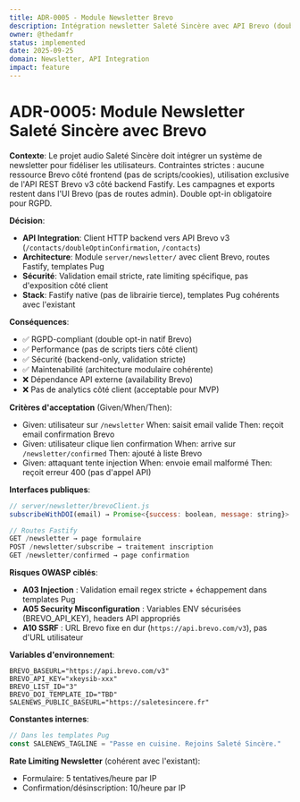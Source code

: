 ```yaml
---
title: ADR-0005 - Module Newsletter Brevo
description: Intégration newsletter Saleté Sincère avec API Brevo (double opt-in, backend-only)
owner: @thedamfr
status: implemented
date: 2025-09-25
domain: Newsletter, API Integration
impact: feature
---
```


# ADR-0005: Module Newsletter Saleté Sincère avec Brevo

**Contexte**: Le projet audio Saleté Sincère doit intégrer un système de newsletter pour fidéliser les utilisateurs. Contraintes strictes : aucune ressource Brevo côté frontend (pas de scripts/cookies), utilisation exclusive de l'API REST Brevo v3 côté backend Fastify. Les campagnes et exports restent dans l'UI Brevo (pas de routes admin). Double opt-in obligatoire pour RGPD.

**Décision**: 
- **API Integration**: Client HTTP backend vers API Brevo v3 (`/contacts/doubleOptinConfirmation`, `/contacts`)
- **Architecture**: Module `server/newsletter/` avec client Brevo, routes Fastify, templates Pug
- **Sécurité**: Validation email stricte, rate limiting spécifique, pas d'exposition côté client
- **Stack**: Fastify native (pas de librairie tierce), templates Pug cohérents avec l'existant

**Conséquences**: 
- ✅ RGPD-compliant (double opt-in natif Brevo)
- ✅ Performance (pas de scripts tiers côté client) 
- ✅ Sécurité (backend-only, validation stricte)
- ✅ Maintenabilité (architecture modulaire cohérente)
- ❌ Dépendance API externe (availability Brevo)
- ❌ Pas de analytics côté client (acceptable pour MVP)

**Critères d'acceptation** (Given/When/Then):
- Given: utilisateur sur `/newsletter` When: saisit email valide Then: reçoit email confirmation Brevo
- Given: utilisateur clique lien confirmation When: arrive sur `/newsletter/confirmed` Then: ajouté à liste Brevo
- Given: attaquant tente injection When: envoie email malformé Then: reçoit erreur 400 (pas d'appel API)

**Interfaces publiques**:
```javascript
// server/newsletter/brevoClient.js
subscribeWithDOI(email) → Promise<{success: boolean, message: string}>

// Routes Fastify
GET /newsletter → page formulaire
POST /newsletter/subscribe → traitement inscription  
GET /newsletter/confirmed → page confirmation
```

**Risques OWASP ciblés**:
- **A03 Injection** : Validation email regex stricte + échappement dans templates Pug
- **A05 Security Misconfiguration** : Variables ENV sécurisées (BREVO_API_KEY), headers API appropriés
- **A10 SSRF** : URL Brevo fixe en dur (`https://api.brevo.com/v3`), pas d'URL utilisateur

**Variables d'environnement**:
```env
BREVO_BASEURL="https://api.brevo.com/v3"
BREVO_API_KEY="xkeysib-xxx"
BREVO_LIST_ID="3"
BREVO_DOI_TEMPLATE_ID="TBD"  
SALENEWS_PUBLIC_BASEURL="https://saletesincere.fr"
```

**Constantes internes**:
```javascript
// Dans les templates Pug
const SALENEWS_TAGLINE = "Passe en cuisine. Rejoins Saleté Sincère."
```

**Rate Limiting Newsletter** (cohérent avec l'existant):
- Formulaire: 5 tentatives/heure par IP
- Confirmation/désinscription: 10/heure par IP